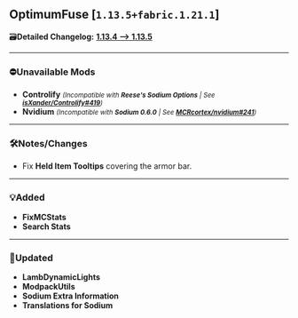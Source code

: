 ## OptimumFuse [`1.13.5+fabric.1.21.1`]

🗃️**Detailed Changelog:** [**1.13.4 --> 1.13.5**](https://github.com/UltimatChamp/optimum-fuse/compare/1.13.4...1.13.5)

<hr>

### ⛔Unavailable Mods

- **Controlify** _<small>(Incompatible with **Reese's Sodium Options** |
  See [**isXander/Controlify#419**](https://github.com/isXander/Controlify/issues/419))</small>_
- **Nvidium** _<small>(Incompatible with **Sodium 0.6.0** |
  See [**MCRcortex/nvidium#241**](https://github.com/MCRcortex/nvidium/issues/241))</small>_

<hr>

### 🛠️Notes/Changes

- Fix **Held Item Tooltips** covering the armor bar.

<hr>

### 💡Added

- **FixMCStats**
- **Search Stats**

<hr>

### 🔄️Updated

- **LambDynamicLights**
- **ModpackUtils**
- **Sodium Extra Information**
- **Translations for Sodium**

